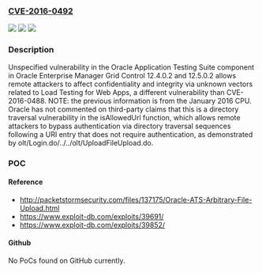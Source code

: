 ### [CVE-2016-0492](https://cve.mitre.org/cgi-bin/cvename.cgi?name=CVE-2016-0492)
![](https://img.shields.io/static/v1?label=Product&message=n%2Fa&color=blue)
![](https://img.shields.io/static/v1?label=Version&message=n%2Fa&color=blue)
![](https://img.shields.io/static/v1?label=Vulnerability&message=n%2Fa&color=brighgreen)

### Description

Unspecified vulnerability in the Oracle Application Testing Suite component in Oracle Enterprise Manager Grid Control 12.4.0.2 and 12.5.0.2 allows remote attackers to affect confidentiality and integrity via unknown vectors related to Load Testing for Web Apps, a different vulnerability than CVE-2016-0488.  NOTE: the previous information is from the January 2016 CPU. Oracle has not commented on third-party claims that this is a directory traversal vulnerability in the isAllowedUrl function, which allows remote attackers to bypass authentication via directory traversal sequences following a URI entry that does not require authentication, as demonstrated by olt/Login.do/../../olt/UploadFileUpload.do.

### POC

#### Reference
- http://packetstormsecurity.com/files/137175/Oracle-ATS-Arbitrary-File-Upload.html
- https://www.exploit-db.com/exploits/39691/
- https://www.exploit-db.com/exploits/39852/

#### Github
No PoCs found on GitHub currently.

